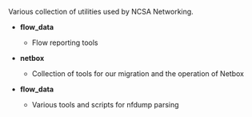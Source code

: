 Various collection of utilities used by NCSA Networking.

- **flow_data**
  - Flow reporting tools

- **netbox**
  - Collection of tools for our migration and the operation of Netbox

- **flow_data**
  - Various tools and scripts for nfdump parsing
